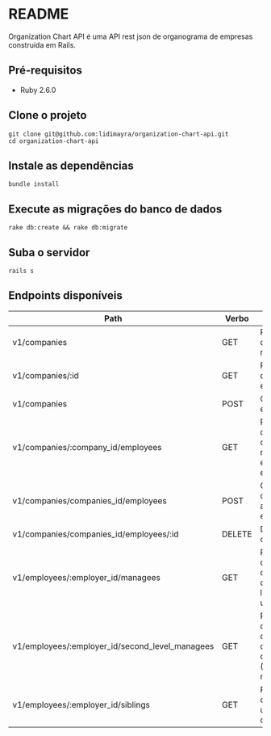 # README

Organization Chart API é uma API rest json de organograma de empresas construída
em Rails.

## Pré-requisitos

- Ruby 2.6.0

## Clone o projeto

```
git clone git@github.com:lidimayra/organization-chart-api.git
cd organization-chart-api
```

## Instale as dependências

```
bundle install
```

## Execute as migrações do banco de dados

```
rake db:create && rake db:migrate
```

## Suba o servidor

```
rails s
```

## Endpoints disponíveis

|Path|Verbo|Descrição|
|---|------|----------|
|v1/companies|GET|Retorna a lista de empresas registradas|
|v1/companies/:id|GET|Retorna os dados da empresa|
|v1/companies|POST|Cria uma nova empresa|
|v1/companies/:company_id/employees|GET|Retorna a lista de colaboradores registrados em uma empresa|
|v1/companies/companies_id/employees|POST|Cria um colaborador associado à empresa
|v1/companies/companies_id/employees/:id|DELETE|Deleta o colaborador
|v1/employees/:employer_id/managees|GET|Retorna a lista de colaboradores diretos liderados por um gestor
|v1/employees/:employer_id/second_level_managees|GET|Retorna a lista dos liderados dos liderados de um colaborador (Segundo nível)
|v1/employees/:employer_id/siblings|GET|Retorna a lista dos pares de um colaborador
